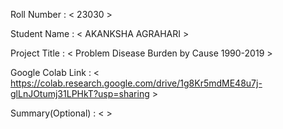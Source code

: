 Roll Number       :   < 23030 >

Student Name      :   < AKANKSHA AGRAHARI >

Project Title     :   < Problem Disease Burden by Cause 1990-2019 >

Google Colab Link :   < https://colab.research.google.com/drive/1g8Kr5mdME48u7j-glLnJOtumj31LPHkT?usp=sharing >

Summary(Optional) :   <  >
